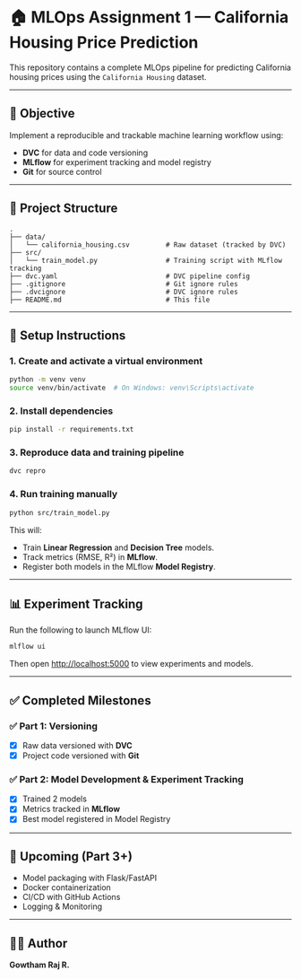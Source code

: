 # 🏠 MLOps Assignment 1 — California Housing Price Prediction

This repository contains a complete MLOps pipeline for predicting California housing prices using the `California Housing` dataset.

---

## 📌 Objective

Implement a reproducible and trackable machine learning workflow using:
- **DVC** for data and code versioning
- **MLflow** for experiment tracking and model registry
- **Git** for source control

---

## 📂 Project Structure

```
.
├── data/
│   └── california_housing.csv         # Raw dataset (tracked by DVC)
├── src/
│   └── train_model.py                 # Training script with MLflow tracking
├── dvc.yaml                           # DVC pipeline config
├── .gitignore                         # Git ignore rules
├── .dvcignore                         # DVC ignore rules
├── README.md                          # This file
```

---

## 🔧 Setup Instructions

### 1. Create and activate a virtual environment

```bash
python -m venv venv
source venv/bin/activate  # On Windows: venv\Scripts\activate
```

### 2. Install dependencies

```bash
pip install -r requirements.txt
```

### 3. Reproduce data and training pipeline

```bash
dvc repro
```

### 4. Run training manually

```bash
python src/train_model.py
```

This will:
- Train **Linear Regression** and **Decision Tree** models.
- Track metrics (RMSE, R²) in **MLflow**.
- Register both models in the MLflow **Model Registry**.

---

## 📊 Experiment Tracking

Run the following to launch MLflow UI:

```bash
mlflow ui
```

Then open [http://localhost:5000](http://localhost:5000) to view experiments and models.

---

## ✅ Completed Milestones

### ✅ Part 1: Versioning
- [x] Raw data versioned with **DVC**
- [x] Project code versioned with **Git**

### ✅ Part 2: Model Development & Experiment Tracking
- [x] Trained 2 models
- [x] Metrics tracked in **MLflow**
- [x] Best model registered in Model Registry

---

## 📌 Upcoming (Part 3+)
- Model packaging with Flask/FastAPI
- Docker containerization
- CI/CD with GitHub Actions
- Logging & Monitoring

---

## 👨‍💻 Author
**Gowtham Raj R.**